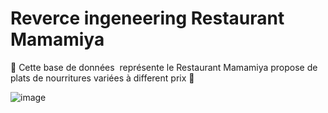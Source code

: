 # Reverce ingeneering Restaurant Mamamiya

:cake: Cette base de données  représente le Restaurant Mamamiya propose de plats de nourritures variées à different prix :banana:

![image](Mamamiya.PNG)


